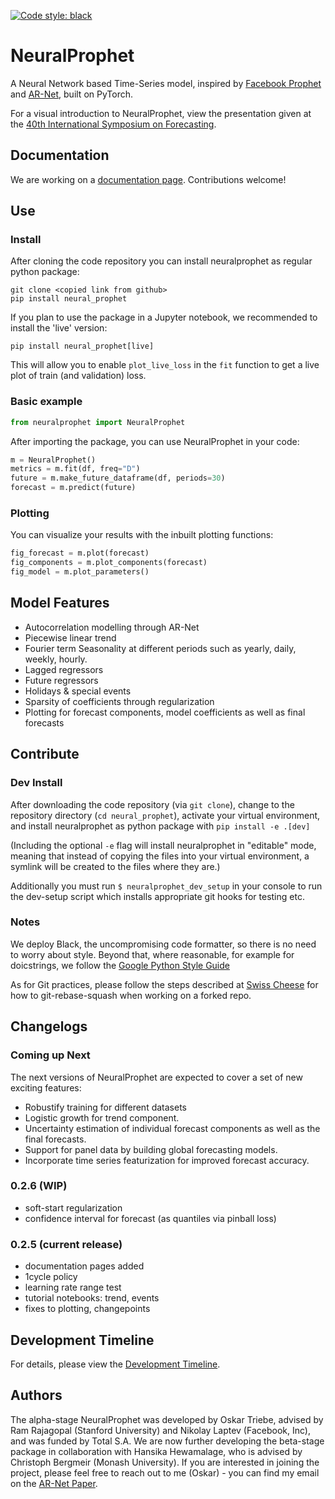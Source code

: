 [![Code style: black](https://img.shields.io/badge/code%20style-black-000000.svg)](https://github.com/psf/black)

# NeuralProphet
A Neural Network based Time-Series model, inspired by [Facebook Prophet](https://github.com/facebook/prophet) and [AR-Net](https://github.com/ourownstory/AR-Net), built on PyTorch.

For a visual introduction to NeuralProphet, view the presentation given at the [40th International Symposium on Forecasting](notes/Presented_at_International_Symposium_on_Forecasting.pdf).

## Documentation
We are working on a [documentation page](https://ourownstory.github.io/neural_prophet/). Contributions welcome!

## Use 
### Install
After cloning the code repository  you can install neuralprophet as regular python package:
```shell
git clone <copied link from github>
pip install neural_prophet
```

If you plan to use the package in a Jupyter notebook, we recommended to install the 'live' version:
```shell
pip install neural_prophet[live]
```
This will allow you to enable `plot_live_loss` in the `fit` function to get a live plot of train (and validation) loss.

### Basic example
```python
from neuralprophet import NeuralProphet
```
After importing the package, you can use NeuralProphet in your code:
```python
m = NeuralProphet()
metrics = m.fit(df, freq="D")
future = m.make_future_dataframe(df, periods=30)
forecast = m.predict(future)
```
### Plotting
You can visualize your results with the inbuilt plotting functions:
```python
fig_forecast = m.plot(forecast)
fig_components = m.plot_components(forecast)
fig_model = m.plot_parameters()
```


## Model Features
* Autocorrelation modelling through AR-Net
* Piecewise linear trend
* Fourier term Seasonality at different periods such as yearly, daily, weekly, hourly.
* Lagged regressors
* Future regressors
* Holidays & special events
* Sparsity of coefficients through regularization
* Plotting for forecast components, model coefficients as well as final forecasts

## Contribute
### Dev Install
After downloading the code repository (via `git clone`), change to the repository directory (`cd neural_prophet`), activate your virtual environment, and install neuralprophet as python package with
`pip install -e .[dev]`

(Including the optional `-e` flag will install neuralprophet in "editable" mode, meaning that instead of copying the files into your virtual environment, a symlink will be created to the files where they are.)

Additionally you must run `$ neuralprophet_dev_setup` in your console to run the dev-setup script which installs appropriate git hooks for testing etc.

### Notes
We deploy Black, the uncompromising code formatter, so there is no need to worry about style. Beyond that, where reasonable, for example for doicstrings, we follow the [Google Python Style Guide](http://google.github.io/styleguide/pyguide.html)

As for Git practices, please follow the steps described at [Swiss Cheese](https://github.com/ourownstory/swiss-cheese/blob/master/git_best_practices.md) for how to git-rebase-squash when working on a forked repo.

## Changelogs

### Coming up Next
The next versions of NeuralProphet are expected to cover a set of new exciting features:

* Robustify training for different datasets
* Logistic growth for trend component.
* Uncertainty estimation of individual forecast components as well as the final forecasts. 
* Support for panel data by building global forecasting models.
* Incorporate time series featurization for improved forecast accuracy.

### 0.2.6 (WIP)
* soft-start regularization
* confidence interval for forecast (as quantiles via pinball loss)

### 0.2.5 (current release)
* documentation pages added
* 1cycle policy
* learning rate range test
* tutorial notebooks: trend, events
* fixes to plotting, changepoints

## Development Timeline
For details, please view the [Development Timeline](notes/development_timeline.md).

## Authors
The alpha-stage NeuralProphet was developed by Oskar Triebe, advised by Ram Rajagopal (Stanford University) and Nikolay Laptev (Facebook, Inc), and was funded by Total S.A.
We are now further developing the beta-stage package in collaboration with Hansika Hewamalage, who is advised by Christoph Bergmeir (Monash University).
If you are interested in joining the project, please feel free to reach out to me (Oskar) - you can find my email on the [AR-Net Paper](https://arxiv.org/pdf/1911.12436.pdf).
